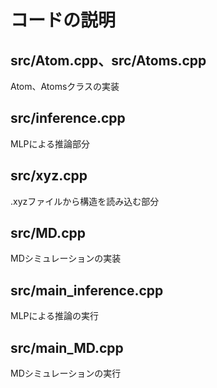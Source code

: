 # コードの説明  
## src/Atom.cpp、src/Atoms.cpp  
Atom、Atomsクラスの実装
## src/inference.cpp
MLPによる推論部分
## src/xyz.cpp  
.xyzファイルから構造を読み込む部分
## src/MD.cpp  
MDシミュレーションの実装
## src/main_inference.cpp  
MLPによる推論の実行
## src/main_MD.cpp  
MDシミュレーションの実行